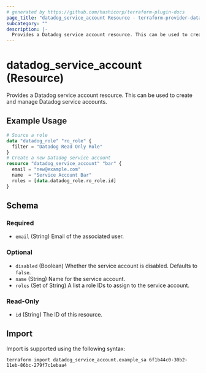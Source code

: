 ```yaml
---
# generated by https://github.com/hashicorp/terraform-plugin-docs
page_title: "datadog_service_account Resource - terraform-provider-datadog"
subcategory: ""
description: |-
  Provides a Datadog service account resource. This can be used to create and manage Datadog service accounts.
---
```


# datadog_service_account (Resource)

Provides a Datadog service account resource. This can be used to create and manage Datadog service accounts.

## Example Usage

```terraform
# Source a role
data "datadog_role" "ro_role" {
  filter = "Datadog Read Only Role"
}
# Create a new Datadog service account
resource "datadog_service_account" "bar" {
  email = "new@example.com"
  name  = "Service Account Bar"
  roles = [data.datadog_role.ro_role.id]
}
```

<!-- schema generated by tfplugindocs -->
## Schema

### Required

- `email` (String) Email of the associated user.

### Optional

- `disabled` (Boolean) Whether the service account is disabled. Defaults to `false`.
- `name` (String) Name for the service account.
- `roles` (Set of String) A list a role IDs to assign to the service account.

### Read-Only

- `id` (String) The ID of this resource.

## Import

Import is supported using the following syntax:

```shell
terraform import datadog_service_account.example_sa 6f1b44c0-30b2-11eb-86bc-279f7c1ebaa4
```
